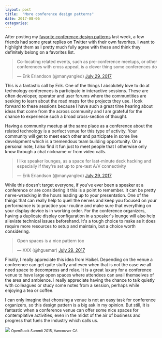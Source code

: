 ```yaml
---
layout: post
title:  "More conference design patterns"
date: 2017-08-06
categories:
---
```


After posting my [favorite conference design patterns](/2017/07/29/conference-design-patterns.html)
last week, a few friends had some great replies on Twitter with their own
favorites. I want to highlight them as I pretty much fully agree with these
and think they definitely belong on a favorites list.

<blockquote class="twitter-tweet tw-align-center" data-conversation="none" data-lang="en"><p lang="en" dir="ltr">Co-locating related events, such as pre-conference meetups, or other conferences with cross appeal, is a clever thing some conferences do</p>&mdash; Erik Erlandson (@manyangled) <a href="https://twitter.com/manyangled/status/891298981745049600">July 29, 2017</a></blockquote>

This is a fantastic call by Erik. One of the things I absolutely love
to do at technology conferences is participate in interactive sessions. These
are often developer, operator and user forums where the communtities
are seeking to learn about the road maps for the projects they use. I look
forward to these sessions because I have such a great time hearing about ideas
that come from the across community and I am grateful for the chance to
experience such a broad cross-section of thought. 

Having a community meetup at the same place as a conference about the related
technology is a perfect venue for this type of activity. Your community will
get to meet each other and participate in some live development which is a
tremendous team building opportunity. On a personal note, I also find it fun
just to meet people that I otherwise only know through a chat nickname or from
video calls.

<blockquote class="twitter-tweet tw-align-center" data-conversation="none" data-lang="en"><p lang="en" dir="ltr">I like speaker lounges, as a space for last-minute deck hacking and especially if they&#39;re set up to pre-test A/V connectivity</p>&mdash; Erik Erlandson (@manyangled) <a href="https://twitter.com/manyangled/status/891297085026217985">July 29, 2017</a></blockquote>

While this doesn't target everyone, if you've ever been a speaker at a
conference or are considering it this is a point to remember. It can be pretty
nerve-wracking in the hours leading up to your presentation. One of the
things that can really help to quell the nerves and keep you focused on your
performance is to practice your routine and make sure that everything on
your display device is in working order. For the conference organizers, having
a duplicate display configuration in a speaker's lounge will also help
alleviate technical issues beforehand. It's a tough choice to make as it does
require more resources to setup and maintain, but a choice worth considering.

<blockquote class="twitter-tweet tw-align-center" data-conversation="none" data-lang="en"><p lang="en" dir="ltr">Open spaces is a nice pattern too</p>&mdash; XXX (@hguemar) <a href="https://twitter.com/hguemar/status/891295375671386112">July 29, 2017</a></blockquote>
<script async src="//platform.twitter.com/widgets.js" charset="utf-8"></script>

Finally, I really appreciate this idea from Haikel. Depending on the venue a
conference can get quite stuffy and even when that is not the case we all need
space to decompress and relax. It is a great luxury for a conference venue to
have large open spaces where attendees can avail themselves of the area and
ambience. I really appreciate having the chance to talk quietly with
colleagues or study some notes from a session, perhaps while enjoying a tea or
coffee.

I can only imagine that choosing a venue is not an easy task for conference
organizers, so this design pattern is a big ask in my opinion. But still, it
is fantastic when a conference venue can offer some nice spaces for
contemplative activities, even in the midst of the air of business and
progress that fuels the industry which calls us.

<img src="http://i.imgur.com/fv4Kve5.jpg" class="img-responsive">
<small class="pull-right">OpenStack Summit 2015, Vancouver CA</small>

